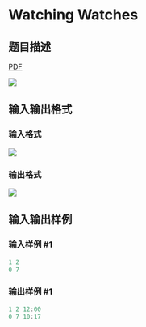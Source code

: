 # Watching Watches

## 题目描述

[problemUrl]: https://uva.onlinejudge.org/index.php?option=com_onlinejudge&Itemid=8&category=15&page=show_problem&problem=1280

[PDF](https://uva.onlinejudge.org/external/103/p10339.pdf)

![](https://cdn.luogu.com.cn/upload/vjudge_pic/UVA10339/cc03ceae9b715640f9b22abf985d604ffc623c85.png)

## 输入输出格式

### 输入格式

![](https://cdn.luogu.com.cn/upload/vjudge_pic/UVA10339/1dd43f7f7914d3174fb2d850c50abc56ec9ce6f4.png)

### 输出格式

![](https://cdn.luogu.com.cn/upload/vjudge_pic/UVA10339/2133fdbf2f0ae9a2823f58e965447234d0f15f11.png)

## 输入输出样例

### 输入样例 #1

```cpp
1 2
0 7
```


### 输出样例 #1

```cpp
1 2 12:00
0 7 10:17
```



